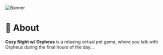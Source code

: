 ![Banner](https://cloud-opv0fo4wp-hack-club-bot.vercel.app/0cozy-night-w-orpheus-banner.png)
# 🚀 About
**Cozy Night w/ Orpheus** is a relaxing virtual pet game, where you talk with Orpheus during the final hours of the day...
